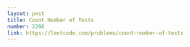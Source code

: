 ```yaml
---
layout: post
title: Count Number of Texts
number: 2266
link: https://leetcode.com/problems/count-number-of-texts
---
```

